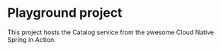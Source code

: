# Playground project
This project hosts the Catalog service from the awesome Cloud Native Spring in Action. 
